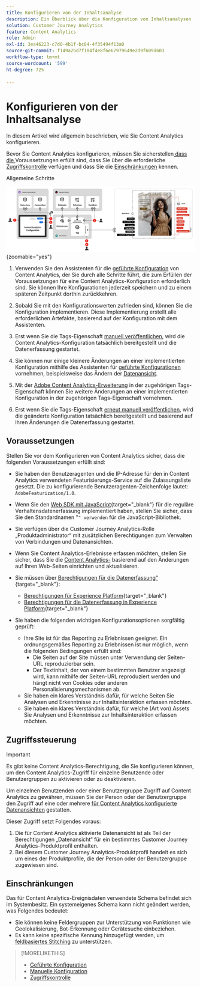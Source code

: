 ```yaml
---
title: Konfigurieren von der Inhaltsanalyse
description: Ein Überblick über die Konfiguration von Inhaltsanalysen
solution: Customer Journey Analytics
feature: Content Analytics
role: Admin
exl-id: 3ea46223-c7d0-4b1f-bc84-4f35494f13a0
source-git-commit: f149a2bd7f184f4e8f6e67979649e2d9f609d603
workflow-type: tm+mt
source-wordcount: '599'
ht-degree: 72%

---
```


# Konfigurieren von der Inhaltsanalyse

In diesem Artikel wird allgemein beschrieben, wie Sie Content Analytics konfigurieren.

Bevor Sie Content Analytics konfigurieren, müssen Sie sicherstellen[ dass die ](#prerequisites) Voraussetzungen erfüllt sind, dass Sie über die erforderliche [Zugriffskontrolle](#access-control) verfügen und dass Sie die [Einschränkungen](#limitations) kennen.


Allgemeine Schritte

![Konfiguration von Content Analytics](../assets/aca-configuration.svg){zoomable="yes"}

1. Verwenden Sie den Assistenten für die [geführte Konfiguration](guided.md) von Content Analytics, der Sie durch alle Schritte führt, die zum Erfüllen der Voraussetzungen für eine Content Analytics-Konfiguration erforderlich sind. Sie können Ihre Konfigurationen jederzeit speichern und zu einem späteren Zeitpunkt dorthin zurückkehren.
1. Sobald Sie mit den Konfigurationswerten zufrieden sind, können Sie die Konfiguration implementieren. Diese Implementierung erstellt alle erforderlichen Artefakte, basierend auf der Konfiguration mit dem Assistenten.
1. Erst wenn Sie die Tags-Eigenschaft [manuell veröffentlichen](manual.md), wird die Content Analytics-Konfiguration tatsächlich bereitgestellt und die Datenerfassung gestartet.

1. Sie können nur einige kleinere Änderungen an einer implementierten Konfiguration mithilfe des Assistenten für [geführte Konfigurationen](guided.md) vornehmen, beispielsweise das Ändern der [Datenansicht](/help/data-views/data-views.md).
1. Mit der [Adobe Content Analytics-Erweiterung](https://experienceleague.adobe.com/de/docs/experience-platform/tags/extensions/client/content-analytics/overview) in der zugehörigen Tags-Eigenschaft können Sie weitere Änderungen an einer implementierten Konfiguration in der zugehörigen Tags-Eigenschaft vornehmen.
1. Erst wenn Sie die Tags-Eigenschaft [erneut manuell veröffentlichen](manual.md), wird die geänderte Konfiguration tatsächlich bereitgestellt und basierend auf Ihren Änderungen die Datenerfassung gestartet.


## Voraussetzungen

Stellen Sie vor dem Konfigurieren von Content Analytics sicher, dass die folgenden Voraussetzungen erfüllt sind:

* Sie haben den Benutzeragenten und die IP-Adresse für den in Content Analytics verwendeten Featurisierungs-Service auf die Zulassungsliste gesetzt. Die zu konfigurierende Benutzeragenten-Zeichenfolge lautet: <code>AdobeFeaturization/1.0</code>.
* Wenn Sie den [Web SDK mit JavaScript](https://experienceleague.adobe.com/de/docs/experience-platform/web-sdk/install/library){target="_blank"} für die reguläre Verhaltensdatenerfassung implementiert haben, stellen Sie sicher, dass Sie den Standardnamen &quot;<code>&quot; verwenden</code> für die JavaScript-Bibliothek.
* Sie verfügen über die Customer Journey Analytics-Rolle „Produktadministrator“ mit zusätzlichen Berechtigungen zum Verwalten von Verbindungen und Datenansichten.
* Wenn Sie Content Analytics-Erlebnisse erfassen möchten, stellen Sie sicher, dass Sie die [Content Analytics-](manual.md#versioning) basierend auf den Änderungen auf Ihren Web-Seiten einrichten und aktualisieren.
* Sie müssen über [Berechtigungen für die Datenerfassung“ ](https://experienceleague.adobe.com/de/docs/experience-platform/collection/permissions){target="_blank"}:
   * [Berechtigungen für Experience Platform](https://experienceleague.adobe.com/de/docs/experience-platform/collection/permissions#adobe-experience-platform-permissions){target="_blank"}
   * [Berechtigungen für die Datenerfassung in Experience Platform](https://experienceleague.adobe.com/de/docs/experience-platform/collection/permissions#adobe-experience-platform-data-collection-permissions){target="_blank"}
* Sie haben die folgenden wichtigen Konfigurationsoptionen sorgfältig geprüft:

   * Ihre Site ist für das Reporting zu Erlebnissen geeignet. Ein ordnungsgemäßes Reporting zu Erlebnissen ist nur möglich, wenn die folgenden Bedingungen erfüllt sind:
      * Die Seiten auf der Site müssen unter Verwendung der Seiten-URL reproduzierbar sein.
      * Der Textinhalt, der von einem bestimmten Benutzer angezeigt wird, kann mithilfe der Seiten-URL reproduziert werden und hängt nicht von Cookies oder anderen Personalisierungsmechanismen ab.
   * Sie haben ein klares Verständnis dafür, für welche Seiten Sie Analysen und Erkenntnisse zur Inhaltsinteraktion erfassen möchten.
   * Sie haben ein klares Verständnis dafür, für welche (Art von) Assets Sie Analysen und Erkenntnisse zur Inhaltsinteraktion erfassen möchten.


## Zugriffssteuerung

>[!IMPORTANT]
>
>Es gibt keine Content Analytics-Berechtigung, die Sie konfigurieren können, um den Content Analytics-Zugriff für einzelne Benutzende oder Benutzergruppen zu aktivieren oder zu deaktivieren.
>

Um einzelnen Benutzenden oder einer Benutzergruppe Zugriff auf Content Analytics zu gewähren, müssen Sie der Person oder der Benutzergruppe den Zugriff auf eine oder mehrere [für Content Analytics konfigurierte Datenansichten](guided.md#data-view) gestatten.

Dieser Zugriff setzt Folgendes voraus:

1. Die für Content Analytics aktivierte Datenansicht ist als Teil der Berechtigungen „Datenansicht“ für ein bestimmtes Customer Journey Analytics-Produktprofil enthalten.
1. Bei diesem Customer Journey Analytics-Produktprofil handelt es sich um eines der Produktprofile, die der Person oder der Benutzergruppe zugewiesen sind.

## Einschränkungen

Das für Content Analytics-Ereignisdaten verwendete Schema befindet sich im Systembesitz. Ein systemeigenes Schema kann nicht geändert werden, was Folgendes bedeutet:

* Sie können keine Feldergruppen zur Unterstützung von Funktionen wie Geolokalisierung, Bot-Erkennung oder Gerätesuche einbeziehen.
* Es kann keine spezifische Kennung hinzugefügt werden, um [feldbasiertes Stitching](/help/stitching/fbs.md) zu unterstützen.

>[!MORELIKETHIS]
>
>* [Geführte Konfiguration](guided.md)
>* [Manuelle Konfiguration](manual.md)
>* [Zugriffskontrolle](/help/technotes/access-control.md)
>
